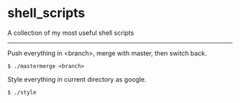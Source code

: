 # shell_scripts
A collection of my most useful shell scripts

--------------------
Push everything in \<branch\>, merge with master, then switch back.
```shell
$ ./mastermerge <branch>
```

Style everything in current directory as google.
```shell
$ ./style
```
